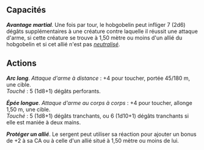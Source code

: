 ## Capacités
_**Avantage martial**_. Une fois par tour, le hobgobelin peut infliger 7 (2d6) dégâts supplémentaires à une créature contre laquelle il réussit une attaque d'arme, si cette créature se trouve à 1,50 mètre ou moins d'un allié du hobgobelin et si cet allié n'est pas [_neutralisé_](/gerer-la-sante-du-personnage/#neutralise).

## Actions
_**Arc long**_. _Attaque d'arme à distance_ : +4 pour toucher, portée 45/180 m, une cible.  
_Touché_ : 5 (1d8+1) dégâts perforants.

_**Épée longue**_. _Attaque d'arme au corps à corps_ : +4 pour toucher, allonge 1,50 m, une cible.  
_Touché_ : 5 (1d8+1) dégâts tranchants, ou 6 (1d10+1) dégâts tranchants si elle est maniée à deux mains.

_**Protéger un allié**_. Le sergent peut utiliser sa réaction pour ajouter un bonus de +2 à sa CA ou à celle d'un allié situé à 1,50 mètre ou moins de lui.
